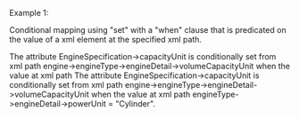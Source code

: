 Example 1:

Conditional mapping using "set" with a "when" clause that is predicated on the value of a xml element at the specified xml path.

The attribute EngineSpecification->capacityUnit is conditionally set from xml path engine->engineType->engineDetail->volumeCapacityUnit when the value at xml path The attribute EngineSpecification->capacityUnit is conditionally set from xml path engine->engineType->engineDetail->volumeCapacityUnit when the value at xml path engineType->engineDetail->powerUnit = "Cylinder".